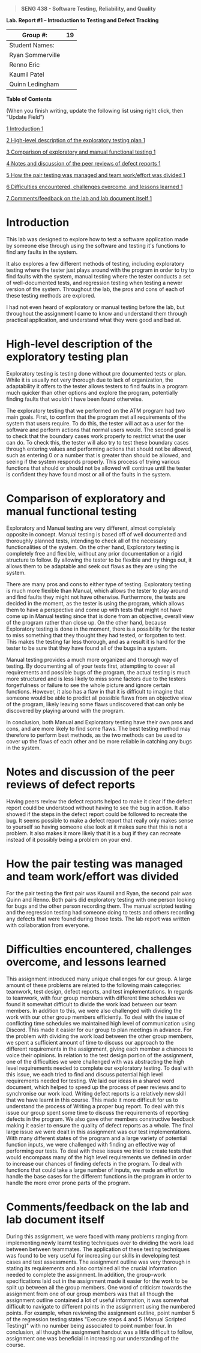 >   **SENG 438 - Software Testing, Reliability, and Quality**

**Lab. Report \#1 – Introduction to Testing and Defect Tracking**

| Group \#:       |19 |
|-----------------|---|
| Student Names:  |   |
| Ryan Sommerville|   |
| Renno Eric      |   |
| Kaumil Patel    |   |
| Quinn Ledingham |   |

**Table of Contents**

(When you finish writing, update the following list using right click, then
“Update Field”)

[1 Introduction	1](#_Toc439194677)

[2 High-level description of the exploratory testing plan	1](#_Toc439194678)

[3 Comparison of exploratory and manual functional testing	1](#_Toc439194679)

[4 Notes and discussion of the peer reviews of defect reports	1](#_Toc439194680)

[5 How the pair testing was managed and team work/effort was
divided	1](#_Toc439194681)

[6 Difficulties encountered, challenges overcome, and lessons
learned	1](#_Toc439194682)

[7 Comments/feedback on the lab and lab document itself	1](#_Toc439194683)

# Introduction


This lab was designed to explore how to test a software application made by someone else
through using the software and testing it's functions to find any faults in the system.

It also explores a few different methods of testing, including exploratory testing where
the tester just plays around with the program in order to try to find faults with the system,
manual testing where the tester conducts a set of well-documented tests, and regression testing
when testing a newer version of the system. Throughout the lab, the pros and cons of each of
these testing methods are explored. 

I had not even heard of exploratory or manual testing
before the lab, but throughout the assignment I came to know and understand them through
practical application, and understand what they were good and bad at.

# High-level description of the exploratory testing plan

Exploratory testing is testing done without pre documented tests or plan. While it
is usually not very thorough due to lack of organization, the adaptability it offers
to the tester allows testers to find faults in a program much quicker than other options
and explore the program, potentially finding faults that wouldn't have been found otherwise.

The exploratory testing that we performed on the ATM program had two main goals. First, to
confirm that the program met all requirements of the system that users require. To do this,
the tester will act as a user for the software and perform actions that normal users would.
The second goal is to check that the boundary cases work properly to restrict what the user
can do. To check this, the tester will also try to test these boundary cases through entering
values and performing actions that should not be allowed, such as entering 0 or a number that
is greater than should be allowed, and seeing if the system responds properly. This process
of trying various functions that should or should not be allowed will continue until the
tester is confident they have found most or all of the faults in the system.

# Comparison of exploratory and manual functional testing

Exploratory and Manual testing are very different, almost completely opposite in concept.
Manual testing is based off of well documented and thoroughly planned tests, intending to
check all of the necessary functionalities of the system. On the other hand, Exploratory
testing is completely free and flexible, without any prior documentation or a rigid structure
to follow. By allowing the tester to be flexible and try things out, it allows them to be 
adaptable and seek out flaws as they are using the system.

There are many pros and cons to either type of testing. Exploratory testing is much more
flexible than Manual, which allows the tester to play around and find faults they might
not have otherwise. Furthermore, the tests are decided in the moment, as the tester is
using the program, which allows them to have a perspective and come up with tests that
might not have come up in Manual testing since that is done from an objective, overall
view of the program rather than close up. On the other hand, because Exploratory testing
is done in the moment, there is a possibility for the tester to miss something that they
thought they had tested, or forgotten to test. This makes the testing far less thorough,
and as a result it is hard for the tester to be sure that they have found all of the bugs
in a system.

Manual testing provides a much more organized and thorough way of testing. By documenting
all of your tests first, attempting to cover all requirements and possible bugs of the program,
the actual testing is much more structured and is less likely to miss some factors due to the
testers forgetfulness or failure to see the whole picture and ignore certain functions. However,
it also has a flaw in that it is difficult to imagine that someone would be able to predict all
possible flaws from an objective view of the program, likely leaving some flaws undiscovered that
can only be discovered by playing around with the program.

In conclusion, both Manual and Exploratory testing have their own pros and cons, and are more
likely to find some flaws. The best testing method may therefore to perform best methods, as
the two methods can be used to cover up the flaws of each other and be more reliable in catching
any bugs in the system.


# Notes and discussion of the peer reviews of defect reports

Having peers review the defect reports helped to make it clear if the defect report could be understood
without having to see the bug in action. It also showed if the steps in the defect report could be followed
to recreate the bug. It seems possible to make a defect report that really only makes sense to yourself so
having someone else look at it makes sure that this is not a problem. It also makes it more likely that it
is a bug if they can recreate instead of it possibly being a problem on your end. 

# How the pair testing was managed and team work/effort was divided 

For the pair testing the first pair was Kaumil and Ryan, the second pair was Quinn and Renno. Both pairs did
exploratory testing with one person looking for bugs and the other person recording them. The manual scripted
testing and the regression testing had someone doing to tests and others recording any defects that were found
during those tests. The lab report was written with collaboration from everyone.

# Difficulties encountered, challenges overcome, and lessons learned

This assignment introduced many unique challenges for our group. A large amount of these problems are 
related to the following main categories: teamwork, test design, defect reports, and test implementations. 
In regards to teamwork, with four group members with different time schedules we found it somewhat difficult 
to divide the work load between our team members. In addition to this, we were also challenged with dividing the 
work with our other group members efficiently. To deal with the issue of conflicting time schedules we maintained 
high level of communication using Discord. This made it easier for our group to plan meetings in advance. For the problem 
with dividing the work load between the other group members, we spent a sufficient amount of time to discuss our 
approach to the different requirements in the assignment, giving each member a chances to voice their opinions. In relation 
to the test design portion of the assignment, one of the difficulties we were challenged with was abstracting the high level 
requirements needed to complete our exploratory testing. To deal with this issue, we each tried to find and discuss potential
high level requirements needed for testing. We laid our ideas in a shared word document, which helped to speed up the process 
of peer reviews and to synchronise our work load. Writing defect reports is a relatively new skill that we have learnt in this 
course. This made it more difficult for us to understand the process of Writing a proper bug report. To deal with this issue 
our group spent some time to discuss the requirements of reporting defects in the program. We also gave other members constructive 
feedback making it easier to ensure the quality of defect reports as a whole. The final large issue we were dealt in this assignment 
was our test implementations. With many different states of the program and a large variety of potential function inputs, we were 
challenged with finding an effective way of performing our tests. To deal with these issues we tried to create tests that would 
encompass many of the high level requirements we defined in order to increase our chances of finding defects in the program. To deal with 
functions that could take a large number of inputs, we made an effort to handle the base cases for the different functions in the program 
in order to handle the more error prone parts of the program.



# Comments/feedback on the lab and lab document itself

During this assignment, we were faced with many problems ranging from implementing newly learnt testing techniques over to dividing 
the work load between between teammates. The application of these testing techniques was found to be very useful for increasing our skills
in developing test cases and test assessments. The assignment outline was very thorough in stating its requirements and also contained 
all the crucial information needed to complete the assignment. In addition, the group-work specifications laid out in the assignment 
made it easier for the work to be split up between all the group members. One word of criticism towards the assignment from one of our group members 
was that all though the assignment outline contained a lot of useful information, it was somewhat difficult to navigate to different points 
in the assignment using the numbered points. For example, when reviewing the assignment outline, point number 5 of the regression testing 
states "Execute steps 4 and 5 (Manual Scripted Testing)" with no number being associated to point number four. In conclusion, all though the 
assignment handout was a little difficult to follow, assignment one was beneficial in increasing our understanding of the course. 
